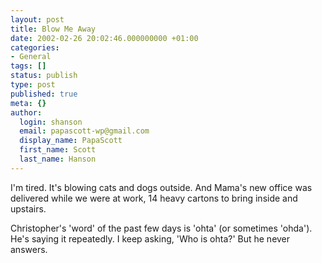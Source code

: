 ```yaml
---
layout: post
title: Blow Me Away
date: 2002-02-26 20:02:46.000000000 +01:00
categories:
- General
tags: []
status: publish
type: post
published: true
meta: {}
author:
  login: shanson
  email: papascott-wp@gmail.com
  display_name: PapaScott
  first_name: Scott
  last_name: Hanson
---
```

<p>I'm tired. It's blowing cats and dogs outside. And Mama's new office was delivered while we were at work, 14 heavy cartons to bring inside and upstairs.</p>
<p>Christopher's 'word' of the past few days is 'ohta' (or sometimes 'ohda'). He's saying it repeatedly. I keep asking, 'Who is ohta?' But he never answers.</p>

